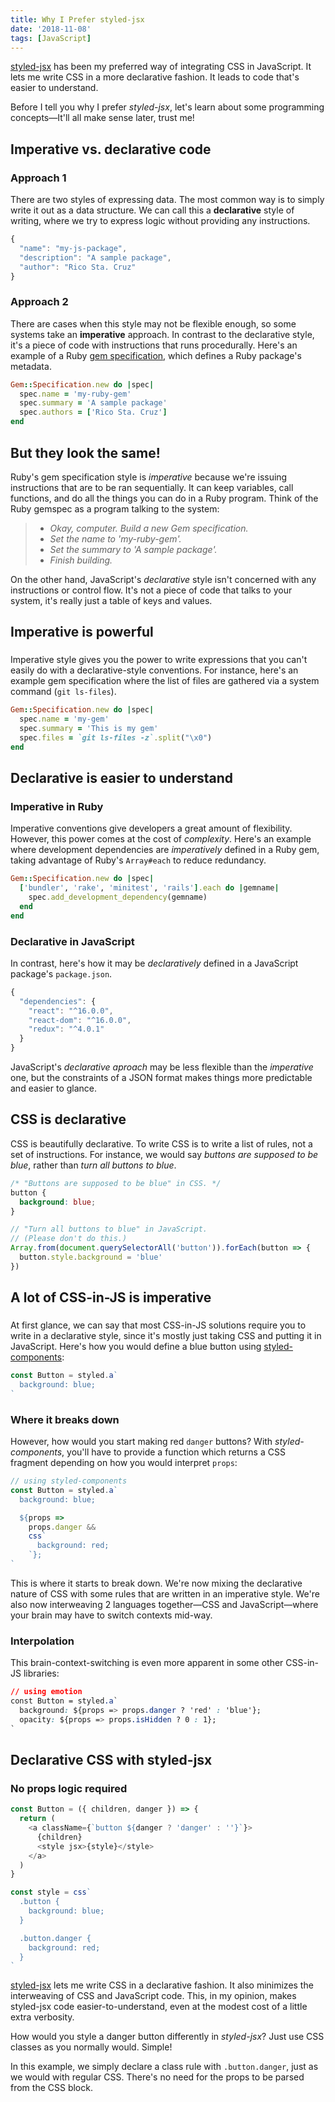 ```yaml
---
title: Why I Prefer styled-jsx
date: '2018-11-08'
tags: [JavaScript]
---
```


[styled-jsx] has been my preferred way of integrating CSS in JavaScript. It lets me write CSS in a more declarative fashion. It leads to code that's easier to understand.

Before I tell you why I prefer _styled-jsx_, let's learn about some programming concepts&mdash;It'll all make sense later, trust me!

## Imperative vs. declarative code

### Approach 1

<!-- {.-literate-style} -->

There are two styles of expressing data. The most common way is to simply write it out as a data structure. We can call this a **declarative** style of writing, where we try to express logic without providing any instructions.

```js
{
  "name": "my-js-package",
  "description": "A sample package",
  "author": "Rico Sta. Cruz"
}
```

### Approach 2

<!-- {.-literate-style} -->

There are cases when this style may not be flexible enough, so some systems take an **imperative** approach. In contrast to the declarative style, it's a piece of code with instructions that runs procedurally. Here's an example of a Ruby [gem specification](https://guides.rubygems.org/specification-reference/), which defines a Ruby package's metadata.

```rb
Gem::Specification.new do |spec|
  spec.name = 'my-ruby-gem'
  spec.summary = 'A sample package'
  spec.authors = ['Rico Sta. Cruz']
end
```

<next-block title="What's the difference?"></next-block>

## But they look the same!

Ruby's gem specification style is _imperative_ because we're issuing instructions that are to be ran sequentially. It can keep variables, call functions, and do all the things you can do in a Ruby program. Think of the Ruby gemspec as a program talking to the system:

> - _Okay, computer. Build a new Gem specification._
> - _Set the name to 'my-ruby-gem'._
> - _Set the summary to 'A sample package'._
> - _Finish building._

On the other hand, JavaScript's _declarative_ style isn't concerned with any instructions or control flow. It's not a piece of code that talks to your system, it's really just a table of keys and values.

<next-block title="What makes imperative-style different?"></next-block>

## Imperative is powerful

###

<!-- {.-literate-style} -->

Imperative style gives you the power to write expressions that you can't easily do with a declarative-style conventions. For instance, here's an example gem specification where the list of files are gathered via a system command (`git ls-files`).

```rb
Gem::Specification.new do |spec|
  spec.name = 'my-gem'
  spec.summary = 'This is my gem'
  spec.files = `git ls-files -z`.split("\x0")
end
```

<next-block title="What makes declarative-style different?"></next-block>

## Declarative is easier to understand

### Imperative in Ruby

<!-- {.-literate-style} -->

Imperative conventions give developers a great amount of flexibility. However, this power comes at the cost of _complexity_. Here's an example where development dependencies are _imperatively_ defined in a Ruby gem, taking advantage of Ruby's `Array#each` to reduce redundancy.

```rb
Gem::Specification.new do |spec|
  ['bundler', 'rake', 'minitest', 'rails'].each do |gemname|
    spec.add_development_dependency(gemname)
  end
end
```

### Declarative in JavaScript

<!-- {.-literate-style} -->

In contrast, here's how it may be _declaratively_ defined in a JavaScript package's `package.json`.

```js
{
  "dependencies": {
    "react": "^16.0.0",
    "react-dom": "^16.0.0",
    "redux": "^4.0.1"
  }
}
```

JavaScript's _declarative aproach_ may be less flexible than the _imperative_ one, but the constraints of a JSON format makes things more predictable and easier to glance.

<next-block title="What does this have to do with CSS?"></next-block>

## CSS is declarative

CSS is beautifully declarative. To write CSS is to write a list of rules, not a set of instructions. For instance, we would say _buttons are supposed to be blue_, rather than _turn all buttons to blue_.

```css
/* "Buttons are supposed to be blue" in CSS. */
button {
  background: blue;
}
```

```js
// "Turn all buttons to blue" in JavaScript.
// (Please don't do this.)
Array.from(document.querySelectorAll('button')).forEach(button => {
  button.style.background = 'blue'
})
```

<next-block title="What about CSS-in-JS?"></next-block>

## A lot of CSS-in-JS is imperative

###

<!-- {.literate-section} -->

At first glance, we can say that most CSS-in-JS solutions require you to write in a declarative style, since it's mostly just taking CSS and putting it in JavaScript. Here's how you would define a blue button using [styled-components]:

```js
const Button = styled.a`
  background: blue;
`
```

### Where it breaks down

However, how would you start making red `danger` buttons? With _styled-components_, you'll have to provide a function which returns a CSS fragment depending on how you would interpret `props`:

```js
// using styled-components
const Button = styled.a`
  background: blue;

  ${props =>
    props.danger &&
    css`
      background: red;
    `};
`
```

This is where it starts to break down. We're now mixing the declarative nature of CSS with some rules that are written in an imperative style. We're also now interweaving 2 languages together&mdash;CSS and JavaScript&mdash;where your brain may have to switch contexts mid-way.

### Interpolation

This brain-context-switching is even more apparent in some other CSS-in-JS libraries:

```css
// using emotion
const Button = styled.a`
  background: ${props => props.danger ? 'red' : 'blue'};
  opacity: ${props => props.isHidden ? 0 : 1};
`
```

<next-block title="Let's look at how styled-jsx solves this."></next-block>

## Declarative CSS with styled-jsx

### No props logic required

<!-- {.-literate-style} -->

```js
const Button = ({ children, danger }) => {
  return (
    <a className={`button ${danger ? 'danger' : ''}`}>
      {children}
      <style jsx>{style}</style>
    </a>
  )
}

const style = css`
  .button {
    background: blue;
  }

  .button.danger {
    background: red;
  }
`
```

[styled-jsx] lets me write CSS in a declarative fashion. It also minimizes the interweaving of CSS and JavaScript code. This, in my opinion, makes styled-jsx code easier-to-understand, even at the modest cost of a little extra verbosity.

How would you style a danger button differently in _styled-jsx_? Just use CSS classes as you normally would. Simple!

In this example, we simply declare a class rule with `.button.danger`, just as we would with regular CSS. There's no need for the props to be parsed from the CSS block.

<next-block title="Let's recap what we've learned."></next-block>

[styled-components]: https://www.styled-components.com/
[styled-jsx]: https://github.com/zeit/styled-jsx
[emotion]: https://emotion.sh/
